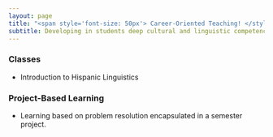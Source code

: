 ```yaml
---
layout: page
title: "<span style='font-size: 50px'> Career-Oriented Teaching! </style>"  
subtitle: Developing in students deep cultural and linguistic competence with the use of data-driven skills for their future careers and professions.
---
```


### Classes

* Introduction to Hispanic Linguistics

### Project-Based Learning

* Learning based on problem resolution encapsulated in a semester project.  
